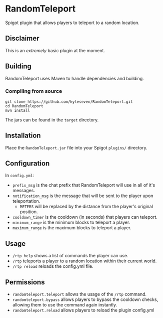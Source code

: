 # RandomTeleport
Spigot plugin that allows players to teleport to a random location.

## Disclaimer
This is an *extremely* basic plugin at the moment.

## Building
RandomTeleport uses Maven to handle dependencies and building.

### Compiling from source
```
git clone https://github.com/kyleseven/RandomTeleport.git
cd RandomTeleport
mvn install
```
The jars can be found in the `target` directory.

## Installation
Place the `RandomTeleport.jar` file into your Spigot `plugins/` directory.

## Configuration
In `config.yml`:
  - `prefix_msg` is the chat prefix that RandomTeleport will use in all of it's messages.
  - `notification_msg` is the message that will be sent to the player upon teleportation.
    - `METERS` will be replaced by the distance from the player's original position.
  - `cooldown_timer` is the cooldown (in seconds) that players can teleport.
  - `minimum_range` is the minimum blocks to teleport a player.
  - `maximum_range` is the maximum blocks to teleport a player.
  
 ## Usage
 - `/rtp help` shows a list of commands the player can use.
 - `/rtp` teleports a player to a random location within their current world.
 - `/rtp reload` reloads the config.yml file.
 
 ## Permissions
 - `randomteleport.teleport` allows the usage of the `/rtp` command.
 - `randomteleport.bypass` allows players to bypass the cooldown checks, allowing them to use the command again instantly.
 - `randomteleport.reload` allows players to reload the plugin config.yml
